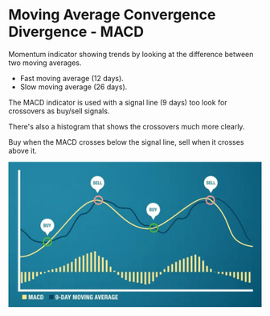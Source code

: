 # Moving Average Convergence Divergence - MACD

Momentum indicator showing trends by looking at the difference between two moving averages.

-   Fast moving average (12 days).
-   Slow moving average (26 days).

The MACD indicator is used with a signal line (9 days) too look for crossovers as buy/sell signals.

There's also a histogram that shows the crossovers much more clearly.

Buy when the MACD crosses below the signal line, sell when it crosses above it.

![MACD](../../pics/indicators/macd.jpg)
